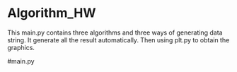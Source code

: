 # Algorithm_HW

This main.py contains three algorithms and three ways of generating data string. It generate all the result automatically. Then using plt.py to obtain the graphics.

#main.py
